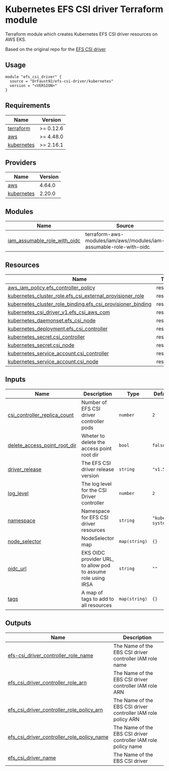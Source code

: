 # Kubernetes EFS CSI driver Terraform module 

Terraform module which creates Kubernetes EFS CSI driver resources on AWS EKS.

Based on the original repo for the [EFS CSI driver](https://github.com/kubernetes-sigs/aws-efs-csi-driver)

## Usage

```hcl
module "efs_csi_driver" {
  source = "DrFaust92/efs-csi-driver/kubernetes"
  version = "<VERSION>"
}
```

<!-- BEGINNING OF PRE-COMMIT-TERRAFORM DOCS HOOK -->
## Requirements

| Name | Version |
|------|---------|
| <a name="requirement_terraform"></a> [terraform](#requirement\_terraform) | >= 0.12.6 |
| <a name="requirement_aws"></a> [aws](#requirement\_aws) | >= 4.48.0 |
| <a name="requirement_kubernetes"></a> [kubernetes](#requirement\_kubernetes) | >= 2.16.1 |

## Providers

| Name | Version |
|------|---------|
| <a name="provider_aws"></a> [aws](#provider\_aws) | 4.64.0 |
| <a name="provider_kubernetes"></a> [kubernetes](#provider\_kubernetes) | 2.20.0 |

## Modules

| Name | Source | Version |
|------|--------|---------|
| <a name="module_iam_assumable_role_with_oidc"></a> [iam\_assumable\_role\_with\_oidc](#module\_iam\_assumable\_role\_with\_oidc) | terraform-aws-modules/iam/aws//modules/iam-assumable-role-with-oidc | ~> 5.0 |

## Resources

| Name | Type |
|------|------|
| [aws_iam_policy.efs_controller_policy](https://registry.terraform.io/providers/hashicorp/aws/latest/docs/resources/iam_policy) | resource |
| [kubernetes_cluster_role.efs_csi_external_provisioner_role](https://registry.terraform.io/providers/hashicorp/kubernetes/latest/docs/resources/cluster_role) | resource |
| [kubernetes_cluster_role_binding.efs_csi_provisioner_binding](https://registry.terraform.io/providers/hashicorp/kubernetes/latest/docs/resources/cluster_role_binding) | resource |
| [kubernetes_csi_driver_v1.efs_csi_aws_com](https://registry.terraform.io/providers/hashicorp/kubernetes/latest/docs/resources/csi_driver_v1) | resource |
| [kubernetes_daemonset.efs_csi_node](https://registry.terraform.io/providers/hashicorp/kubernetes/latest/docs/resources/daemonset) | resource |
| [kubernetes_deployment.efs_csi_controller](https://registry.terraform.io/providers/hashicorp/kubernetes/latest/docs/resources/deployment) | resource |
| [kubernetes_secret.csi_controller](https://registry.terraform.io/providers/hashicorp/kubernetes/latest/docs/resources/secret) | resource |
| [kubernetes_secret.csi_node](https://registry.terraform.io/providers/hashicorp/kubernetes/latest/docs/resources/secret) | resource |
| [kubernetes_service_account.csi_controller](https://registry.terraform.io/providers/hashicorp/kubernetes/latest/docs/resources/service_account) | resource |
| [kubernetes_service_account.csi_node](https://registry.terraform.io/providers/hashicorp/kubernetes/latest/docs/resources/service_account) | resource |

## Inputs

| Name | Description | Type | Default | Required |
|------|-------------|------|---------|:--------:|
| <a name="input_csi_controller_replica_count"></a> [csi\_controller\_replica\_count](#input\_csi\_controller\_replica\_count) | Number of EFS CSI driver controller pods | `number` | `2` | no |
| <a name="input_delete_access_point_root_dir"></a> [delete\_access\_point\_root\_dir](#input\_delete\_access\_point\_root\_dir) | Wheter to delete the access point root dir | `bool` | `false` | no |
| <a name="input_driver_release"></a> [driver\_release](#input\_driver\_release) | The EFS CSI driver release version | `string` | `"v1.5.3"` | no |
| <a name="input_log_level"></a> [log\_level](#input\_log\_level) | The log level for the CSI Driver controller | `number` | `2` | no |
| <a name="input_namespace"></a> [namespace](#input\_namespace) | Namespace for EFS CSI driver resources | `string` | `"kube-system"` | no |
| <a name="input_node_selector"></a> [node\_selector](#input\_node\_selector) | NodeSelector map | `map(string)` | `{}` | no |
| <a name="input_oidc_url"></a> [oidc\_url](#input\_oidc\_url) | EKS OIDC provider URL, to allow pod to assume role using IRSA | `string` | `""` | no |
| <a name="input_tags"></a> [tags](#input\_tags) | A map of tags to add to all resources | `map(string)` | `{}` | no |

## Outputs

| Name | Description |
|------|-------------|
| <a name="output_efs-csi_driver_controller_role_name"></a> [efs-csi\_driver\_controller\_role\_name](#output\_efs-csi\_driver\_controller\_role\_name) | The Name of the EBS CSI driver controller IAM role name |
| <a name="output_efs_csi_driver_controller_role_arn"></a> [efs\_csi\_driver\_controller\_role\_arn](#output\_efs\_csi\_driver\_controller\_role\_arn) | The Name of the EBS CSI driver controller IAM role ARN |
| <a name="output_efs_csi_driver_controller_role_policy_arn"></a> [efs\_csi\_driver\_controller\_role\_policy\_arn](#output\_efs\_csi\_driver\_controller\_role\_policy\_arn) | The Name of the EBS CSI driver controller IAM role policy ARN |
| <a name="output_efs_csi_driver_controller_role_policy_name"></a> [efs\_csi\_driver\_controller\_role\_policy\_name](#output\_efs\_csi\_driver\_controller\_role\_policy\_name) | The Name of the EBS CSI driver controller IAM role policy name |
| <a name="output_efs_csi_driver_name"></a> [efs\_csi\_driver\_name](#output\_efs\_csi\_driver\_name) | The Name of the EBS CSI driver |
<!-- END OF PRE-COMMIT-TERRAFORM DOCS HOOK -->
